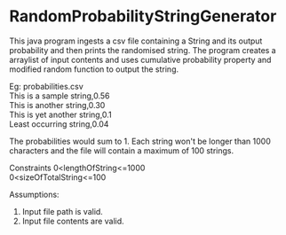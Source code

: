 # RandomProbabilityStringGenerator
This java program ingests a csv file containing a String and its output probability and then prints the randomised string. The program creates a arraylist of input contents and uses cumulative probability property and modified random function to output the string.

Eg:
probabilities.csv   
This is a sample string,0.56  
This is another string,0.30   
This is yet another string,0.1  
Least occurring string,0.04 

The probabilities would sum to 1. 
Each string won't be longer than 1000 characters and the file will contain a maximum of 100 strings.  

Constraints 
0<lengthOfString<=1000  
0<sizeOfTotalString<=100  

Assumptions:  
1. Input file path is valid.
2. Input file contents are valid. 

